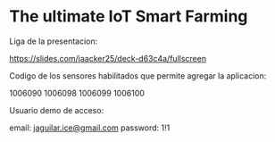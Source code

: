 # The ultimate IoT Smart Farming
Liga de la presentacion:

https://slides.com/jaacker25/deck-d63c4a/fullscreen

Codigo de los sensores habilitados que permite agregar la aplicacion:

1006090
1006098
1006099
1006100

Usuario demo de acceso:

email: jaguilar.ice@gmail.com
password: 1!1
